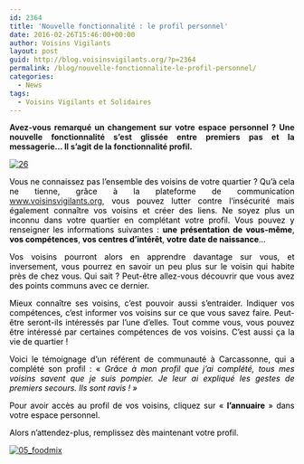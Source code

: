 ```yaml
---
id: 2364
title: 'Nouvelle fonctionnalité : le profil personnel'
date: 2016-02-26T15:46:00+00:00
author: Voisins Vigilants
layout: post
guid: http://blog.voisinsvigilants.org/?p=2364
permalink: /blog/nouvelle-fonctionnalite-le-profil-personnel/
categories:  
  - News
tags:
  - Voisins Vigilants et Solidaires
---
```

<p style="text-align: justify;">
  <strong>Avez-vous remarqué un changement sur votre espace personnel ? Une nouvelle fonctionnalité s&rsquo;est glissée entre premiers pas et la messagerie&#8230; Il s&rsquo;agit de la fonctionnalité profil.</strong>
</p>

<p style="text-align: justify;">
  <a href="./../../images/2016/02/262.jpg"><img class="aligncenter size-full wp-image-2410" src="./../../images/2016/02/262.jpg" alt="26" /></a>
</p>

<p style="text-align: justify;">
  <span style="color: #000000;">Vous ne connaissez pas l&rsquo;ensemble des voisins de votre quartier ? Qu&rsquo;à cela ne tienne, grâce à la plateforme de communication</span> <a href="www.voisinsvigilants.org">www.voisinsvigilants.org</a>, <span style="color: #000000;">vous pouvez lutter contre l&rsquo;insécurité mais également connaître vos voisins et créer des liens. Ne soyez plus un inconnu dans votre quartier en complétant votre profil. Vous pouvez y renseigner les informations suivantes : <strong>une présentation de vous-même</strong>, <strong>vos compétences</strong>, <strong>vos centres d&rsquo;intérêt</strong>, <strong>votre date de naissance</strong>&#8230;</span>
</p>

<p style="text-align: justify;">
  <span style="color: #000000;">Vos voisins pourront alors en apprendre davantage sur vous, et inversement, vous pourrez en savoir un peu plus sur le voisin qui habite près de chez vous. Qui sait ? Peut-être allez-vous découvrir que vous avez des points communs avec ce dernier. </span>
</p>

<p style="text-align: justify;">
  <span style="color: #000000;">Mieux connaître ses voisins, c&rsquo;est pouvoir aussi s&rsquo;entraider. Indiquer vos compétences, c&rsquo;est informer vos voisins sur ce que vous savez faire. Peut-être seront-ils intéressés par l&rsquo;une d&rsquo;elles. Tout comme vous, vous pouvez être intéressé par certaines compétences de vos voisins. C&rsquo;est aussi ça la vie de quartier !</span>
</p>

<p style="text-align: justify;">
  <span style="color: #000000;">Voici le témoignage d&rsquo;un référent de communauté à Carcassonne, qui a complété son profil : &laquo;&nbsp;<em>Grâce à mon profil que j&rsquo;ai complété, tous mes voisins savent que je suis pompier. Je leur ai expliqué les gestes de premiers secours. Ils sont ravis !&nbsp;&raquo;</em></span>
</p>

<p style="text-align: justify;">
  <span style="color: #000000;">Pour avoir accès au profil de vos voisins, cliquez sur &laquo;&nbsp;<strong>l&rsquo;annuaire</strong>&nbsp;&raquo; dans votre espace personnel.</span>
</p>

<p style="text-align: justify;">
  <span style="color: #000000;">Alors n&rsquo;attendez-plus, remplissez dès maintenant votre profil.</span>
</p>

<p style="color: #000000;">
  <a href="https://www.voisinsvigilants.org/users/login"><img class="aligncenter  wp-image-2370" src="./../../images/2016/02/Personnages-1.jpg" alt="05_foodmix"/></a>
</p>
